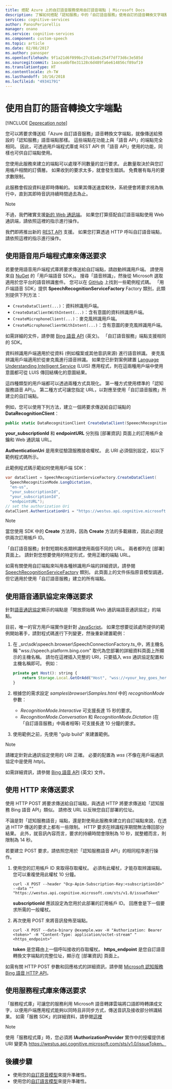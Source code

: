 ```yaml
---
title: 搭配 Azure 上的自訂語音服務使用自訂語音端點 | Microsoft Docs
description: 了解如何搭配「認知服務」中的「自訂語音服務」使用自訂的語音轉換文字端點。
services: cognitive-services
author: PanosPeriorellis
manager: onano
ms.service: cognitive-services
ms.component: custom-speech
ms.topic: article
ms.date: 02/08/2017
ms.author: panosper
ms.openlocfilehash: 9f1a21d6f099bc27c81e8c254f7df73d6c3e585d
ms.sourcegitcommit: 1aacea6bf8e31128c6d489fa6e614856cf89af19
ms.translationtype: HT
ms.contentlocale: zh-TW
ms.lasthandoff: 10/16/2018
ms.locfileid: "49341791"
---
```

# <a name="use-a-custom-speech-to-text-endpoint"></a>使用自訂的語音轉換文字端點

[!INCLUDE [Deprecation note](../../../../includes/cognitive-services-custom-speech-deprecation-note.md)]

您可以將要求傳送給「Azure 自訂語音服務」語音轉換文字端點，就像傳送給預設的「認知服務」語音端點那樣。 這些端點在功能上與「語音 API」的端點完全相同。 因此，可透過用戶端程式庫或 REST API 供「語音 API」使用的功能，同樣也可供自訂端點使用。

您使用此服務來建立的端點可以處理不同數量的並行要求。 此數量取決於與您訂用帳戶相關的訂價層。 如果收到的要求太多，就會發生錯誤。 免費層有每月的要求數限制。

此服務會假設資料是即時傳輸的。 如果其傳送速度較快，系統便會將要求視為執行中，直到其即時音訊持續時間過去為止。

> [!NOTE]
> 不過，我們確實支援[新的 Web 通訊端](https://docs.microsoft.com/azure/cognitive-services/speech/api-reference-rest/websocketprotocol)。 如果您打算搭配自訂語音端點使用 Web 通訊端，請依照這裡的指示進行操作。
>
> 我們即將推出新的 [REST API](https://docs.microsoft.com/azure/cognitive-services/speech/getstarted/getstartedrest) 支援。 如果您打算透過 HTTP 呼叫自訂語音端點，請依照這裡的指示進行操作。
>

## <a name="send-requests-by-using-the-speech-client-library"></a>使用語音用戶端程式庫來傳送要求

若要使用語音用戶端程式庫將要求傳送給自訂端點，請啟動辨識用戶端。 請使用來自 [NuGet](http://nuget.org/) 的「用戶端語音 SDK」。 搜尋「語音辨識」，然後從 Microsoft 選取適用於您平台的語音辨識套件。 您可以在 [GitHub](https://github.com/Microsoft/Cognitive-Speech-STT-Windows) 上找到一些範例程式碼。 「用戶端語音 SDK」提供 **SpeechRecognitionServiceFactory** Factory 類別，此類別提供下列方法：

  *   ```CreateDataClient(...)```：資料辨識用戶端。
  *   ```CreateDataClientWithIntent(...)```：含有意圖的資料辨識用戶端。
  *   ```CreateMicrophoneClient(...)```：麥克風辨識用戶端。
  *   ```CreateMicrophoneClientWithIntent(...)```：含有意圖的麥克風辨識用戶端。

如需詳細的文件，請參閱 [Bing 語音 API](https://docs.microsoft.com/azure/cognitive-services/speech/home) \(英文\)。 「自訂語音服務」端點支援相同的 SDK。

資料辨識用戶端適用於從資料 (例如檔案或其他音訊來源) 進行語音辨識。 麥克風辨識用戶端適用於從麥克風進行語音辨識。 如果您已針對案例建置 [Language Understanding Intelligent Service](https://www.luis.ai/) (LUIS) 應用程式，則在這兩種用戶端中使用意圖都可從 LUIS 傳回結構化的意圖結果。

這四種類型的用戶端都可以透過兩種方式具現化。 第一種方式使用標準的「認知服務語音 API」。 第二種方式可讓您指定 URL，以對應至使用「自訂語音服務」所建立的自訂端點。

例如，您可以使用下列方法，建立一個將要求傳送給自訂端點的 **DataRecognitionClient**：

```csharp
public static DataRecognitionClient CreateDataClient(SpeeechRecognitionMode speechRecognitionMode, string language, string primaryOrSecondaryKey, **string url**);
```

**your_subscriptionId** 和 **endpointURL** 分別指 [部署資訊] 頁面上的訂用帳戶金鑰和 Web 通訊端 URL。

**AuthenticationUri** 是用來從驗證服務接收權杖。 此 URI 必須個別設定，如以下範例程式碼所示。

此範例程式碼示範如何使用用戶端 SDK：

```csharp
var dataClient = SpeechRecognitionServiceFactory.CreateDataClient(
  SpeechRecognitionMode.LongDictation,
  "en-us",
  "your_subscriptionId",
  "your_subscriptionId",
  "endpointURL");
// set the authorization Uri
dataClient.AuthenticationUri = "https://westus.api.cognitive.microsoft.com/sts/v1.0/issueToken";
```

> [!NOTE]
> 當您使用 SDK 中的 **Create** 方法時，因為 **Create** 方法的多載緣故，因此必須提供兩次訂用帳戶 ID。
>

「自訂語音服務」針對短期和長期辨識使用兩個不同的 URL。 兩者都列在 [部署] 頁面上。 請針對您想要使用的特定形式，使用正確的端點 URL。

如需有關使用自訂端點來叫用各種辨識用戶端的詳細資訊，請參閱 [SpeechRecognitionServiceFactory](https://www.microsoft.com/cognitive-services/Speech-api/documentation/GetStarted/GetStartedCSharpDesktop) 類別。 此頁面上的文件係指原音模型調適，但它適用於使用「自訂語音服務」建立的所有端點。

## <a name="send-requests-by-using-the-speech-protocol"></a>使用語音通訊協定來傳送要求

針對[語音通訊協定](https://docs.microsoft.com/azure/cognitive-services/speech/api-reference-rest/websocketprotocol)顯示的端點是「開放原始碼 Web 通訊端語音通訊協定」的端點。

目前，唯一的官方用戶端實作是針對 [JavaScript](https://github.com/Azure-Samples/SpeechToText-WebSockets-Javascript)。 如果您想要從該處所提供的範例開始著手，請對程式碼進行下列變更，然後重新建置範例：

1. 在 _src\sdk\speech.browser\SpeechConnectionFactory.ts_中，將主機名稱 "wss://speech.platform.bing.com" 取代為您部署的詳細資料頁面上所顯示的主機名稱。 請勿在這裡插入完整的 URI，只要插入 *wss* 通訊協定配置和主機名稱即可。 例如︰

    ```JavaScript
    private get Host(): string {
        return Storage.Local.GetOrAdd("Host", "wss://<your_key_goes_here>.api.cris.ai");
    }
    ```

2. 根據您的需求設定 _samples\browser\Samples.html_ 中的 _recognitionMode_ 參數：
    * _RecognitionMode.Interactive_ 可支援長達 15 秒的要求。
    * _RecognitionMode.Conversation_ 和 _RecognitionMode.Dictation_ (在「自訂語音服務」中兩者相等) 可支援長達 10 分鐘的要求。

3. 使用範例之前，先使用 "gulp build" 來建置範例。

> [!NOTE]
> 請確定針對此通訊協定使用的 URI 正確。 必要的配置為 *wss* (不像在用戶端通訊協定中是使用 *http*)。 

如需詳細資訊，請參閱 [Bing 語音 API](https://docs.microsoft.com/azure/cognitive-services/speech/getstarted/getstartedclientlibraries) \(英文\) 文件。

## <a name="send-requests-by-using-http"></a>使用 HTTP 來傳送要求

使用 HTTP POST 將要求傳送給自訂端點，與透過 HTTP 將要求傳送給「認知服務 Bing 語音 API」類似。 請修改 URL 以反映您自訂部署的位址。

不論是對「認知服務語音」端點，還是對使用此服務來建立的自訂端點來說，在透過 HTTP 傳送的要求上都有一些限制。 HTTP 要求在辨識程序期間無法傳回部分結果。 此外，就音訊內容而言，要求的持續時間會限制為 10 秒，就整體而言，則限制為 14 秒。

若要建立 POST 要求，請依照您用於「認知服務語音 API」的相同程序進行操作。

1. 使用您的訂用帳戶 ID 來取得存取權杖。 必須有此權杖，才能存取辨識端點。 您可以重複使用此權杖 10 分鐘。

    ```
    curl -X POST --header "Ocp-Apim-Subscription-Key:<subscriptionId>" --data "" "https://westus.api.cognitive.microsoft.com/sts/v1.0/issueToken"
    ```
      **subscriptionId** 應該設定為您用於此部署的訂用帳戶 ID。 回應會是下一個要求所需的一般權杖。

2. 再次使用 POST 來將音訊發佈至端點。

    ```
    curl -X POST --data-binary @example.wav -H "Authorization: Bearer <token>" -H "Content-Type: application/octet-stream" "<https_endpoint>"
    ```

    **token** 是您藉由上一個呼叫接收的存取權杖。 **https_endpoint** 是您自訂語音轉換文字端點的完整位址，顯示在 [部署資訊] 頁面上。

如需有關 HTTP POST 參數和回應格式的詳細資訊，請參閱 [Microsoft 認知服務 Bing 語音 HTTP API](https://www.microsoft.com/cognitive-services/speech-api/documentation/API-Reference-REST/BingVoiceRecognition#SampleImplementation)。

## <a name="send-requests-by-using-the-service-library"></a>使用服務程式庫來傳送要求
「服務程式庫」可讓您的服務利用 Microsoft 語音轉譯雲端將口語即時轉譯成文字，以便用戶端應用程式能夠以同時且非同步方式，傳送音訊及接收部分辨識結果。 如需「服務 SDK」的詳細資料，請參閱[這裡](https://docs.microsoft.com/azure/cognitive-services/speech/getstarted/getstartedcsharpservicelibrary)

> [!NOTE]
> 使用「服務程式庫」時，您必須將 **IAuthorizationProvider** 實作中的授權提供者 URI 變更為 https://westus.api.cognitive.microsoft.com/sts/v1.0/issueToken。

## <a name="next-steps"></a>後續步驟
* 使用您的[自訂原音模型](cognitive-services-custom-speech-create-acoustic-model.md)來提升準確性。
* 使用您的[自訂語言模型](cognitive-services-custom-speech-create-language-model.md)來提升準確性。
